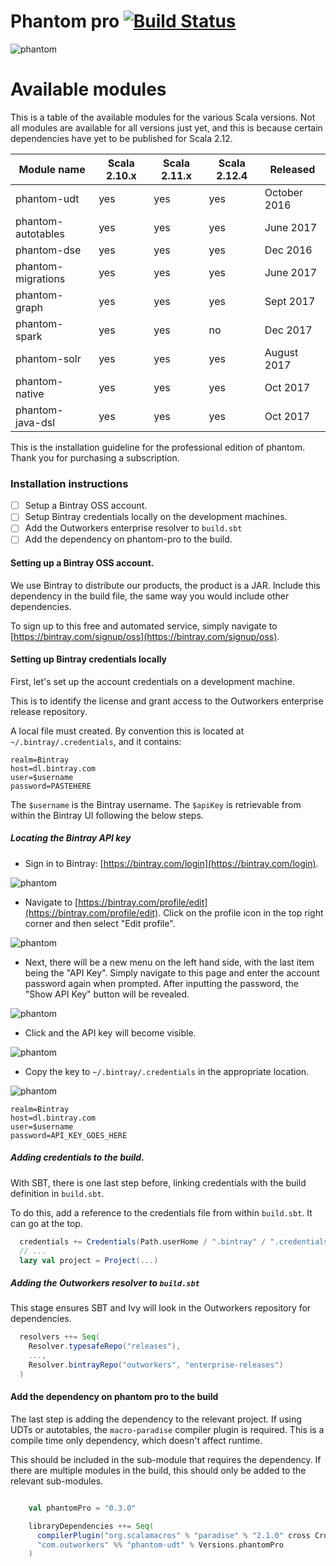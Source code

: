 Phantom pro [![Build Status](https://travis-ci.com/outworkers/phantom-pro.svg?token=tyRTmBk14WrDycpepg9c&branch=develop)](https://travis-ci.com/outworkers/phantom-pro.svg?token=tyRTmBk14WrDycpepg9c&branch=develop)
================================================================================================================================================

![phantom](https://s3-eu-west-1.amazonaws.com/websudos/oss/logos/phantom.png "Outworkers Phantom Pro")

Available modules
=================

This is a table of the available modules for the various Scala versions. Not all modules are available for all versions just yet, and this is because certain dependencies have yet to be published for Scala 2.12.

| Module name           | Scala 2.10.x        | Scala 2.11.x      | Scala 2.12.4      | Released      |
| ------------          | ------------------- | ------------------| ----------------- | ------------- |
| phantom-udt           | <span>yes</span>    | <span>yes</span> | <span>yes</span>   | October 2016  |
| phantom-autotables    | <span>yes</span>    | <span>yes</span> | <span>yes</span>   | June 2017     |
| phantom-dse           | <span>yes</span>    | <span>yes</span> | <span>yes</span>   | Dec 2016      |
| phantom-migrations    | <span>yes</span>    | <span>yes</span>  | <span>yes</span>   | June 2017     |
| phantom-graph         | <span>yes</span>    | <span>yes</span> | <span>yes</span>   | Sept 2017     |
| phantom-spark         | <span>yes</span>    | <span>yes</span> | <span>no</span>    | Dec 2017      |
| phantom-solr          | <span>yes</span>    | <span>yes</span> | <span>yes</span>   | August 2017   |
| phantom-native        | <span>yes</span>    | <span>yes</span> | <span>yes</span>   | Oct 2017      |
| phantom-java-dsl      | <span>yes</span>    | <span>yes</span> | <span>yes</span>   | Oct 2017      |


This is the installation guideline for the professional edition of phantom. Thank you for purchasing a subscription.

### Installation instructions

- [ ] Setup a Bintray OSS account.
- [ ] Setup Bintray credentials locally on the development machines.
- [ ] Add the Outworkers enterprise resolver to `build.sbt`
- [ ] Add the dependency on phantom-pro to the build.

#### Setting up a Bintray OSS account.

We use Bintray to distribute our products, the product is a JAR. Include this dependency in the build file, the same way you would include other dependencies.

To sign up to this free and automated service, simply navigate to [https://bintray.com/signup/oss](https://bintray.com/signup/oss).

#### Setting up Bintray credentials locally

First, let's set up the account credentials on a development machine.

This is to identify the license and grant access to the Outworkers enterprise release repository.

A local file must created. By convention this is located at `~/.bintray/.credentials`, and it contains:

```text
realm=Bintray
host=dl.bintray.com
user=$username
password=PASTEHERE
```

The `$username` is the Bintray username. The `$apiKey` is retrievable from within the Bintray UI following the below steps.


##### Locating the Bintray API key

- Sign in to Bintray: [https://bintray.com/login](https://bintray.com/login).

![phantom](https://s3-us-west-2.amazonaws.com/outworkers.images/phantom-pro/step1.png "Step 1")

- Navigate to [https://bintray.com/profile/edit](https://bintray.com/profile/edit).
Click on the profile icon in the top right corner and then select "Edit profile".

![phantom](https://s3-us-west-2.amazonaws.com/outworkers.images/phantom-pro/step2.png "Step 2")

- Next, there will be a new menu on the left hand side, with the last item being the "API Key". Simply navigate to
this page and enter the account password again when prompted. After inputting the password,
the "Show API Key" button will be revealed.

![phantom](https://s3-us-west-2.amazonaws.com/outworkers.images/phantom-pro/step3.png "Step 3")

- Click and the API key will become visible.

![phantom](https://s3-us-west-2.amazonaws.com/outworkers.images/phantom-pro/step4.png "Step 4")

- Copy the key to `~/.bintray/.credentials` in the appropriate location.

![phantom](https://s3-us-west-2.amazonaws.com/outworkers.images/phantom-pro/step5.png "Step 5")

```text
realm=Bintray
host=dl.bintray.com
user=$username
password=API_KEY_GOES_HERE
```

##### Adding credentials to the build.

With SBT, there is one last step before, linking credentials with the build definition in `build.sbt`.

To do this, add a reference to the credentials file from within `build.sbt`. It can go at the top.

```scala
  credentials += Credentials(Path.userHome / ".bintray" / ".credentials")
  // ...
  lazy val project = Project(...)
```

##### Adding the Outworkers resolver to `build.sbt`

This stage ensures SBT and Ivy will look in the Outworkers repository for dependencies.

```scala
  resolvers ++= Seq(
    Resolver.typesafeRepo("releases"),
    ...,
    Resolver.bintrayRepo("outworkers", "enterprise-releases")
  )
```

#### Add the dependency on phantom pro to the build

The last step is adding the dependency to the relevant project.
If using UDTs or autotables, the `macro-paradise` compiler plugin is required.
This is a compile time only dependency, which doesn't affect runtime.

This should be included in the sub-module that requires the dependency. If there are multiple
modules in the build, this should only be added to the relevant sub-modules.

```scala

    val phantomPro = "0.3.0"

    libraryDependencies ++= Seq(
      compilerPlugin("org.scalamacros" % "paradise" % "2.1.0" cross CrossVersion.full),
      "com.outworkers" %% "phantom-udt" % Versions.phantomPro
    )

```
